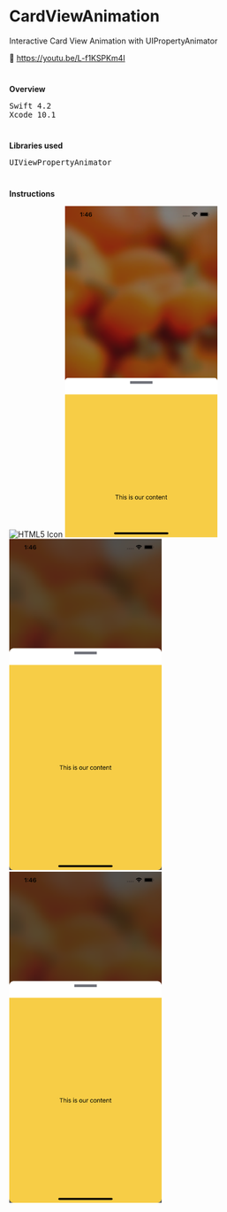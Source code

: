 # CardViewAnimation
Interactive Card View Animation with UIPropertyAnimator

📱 https://youtu.be/L-f1KSPKm4I

<h1></h1>

<b>Overview</b>
<pre>
Swift 4.2
Xcode 10.1
</pre>

<h1></h1>

<b>Libraries used</b>
<pre>
UIViewPropertyAnimator
</pre>

<h1></h1>

<b>Instructions</b>

<img src="https://github.com/obadasemary/CardViewAnimation/blob/master/CardViewAnimation/ProjectImages/Simulator%20Screen%20Shot%20-%20iPhone%20XS%20Max%20-%202018-12-18%20at%2013.46.07.png" alt="HTML5 Icon" width="276" height="598">
<img src="https://github.com/obadasemary/CardViewAnimation/blob/master/CardViewAnimation/ProjectImages/Simulator%20Screen%20Shot%20-%20iPhone%20XS%20Max%20-%202018-12-18%20at%2013.46.10.png" alt="HTML5 Icon" width="276" height="598">
<img src="https://github.com/obadasemary/CardViewAnimation/blob/master/CardViewAnimation/ProjectImages/Simulator%20Screen%20Shot%20-%20iPhone%20XS%20Max%20-%202018-12-18%20at%2013.46.12.png" alt="HTML5 Icon" width="276" height="598">
<img src="https://github.com/obadasemary/CardViewAnimation/blob/master/CardViewAnimation/ProjectImages/Simulator%20Screen%20Shot%20-%20iPhone%20XS%20Max%20-%202018-12-18%20at%2013.46.13.png" alt="HTML5 Icon" width="276" height="598">

